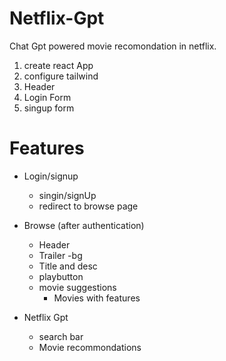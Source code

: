 # Netflix-Gpt
 Chat Gpt powered movie recomondation in netflix.

1. create react App
2. configure tailwind
3. Header
4. Login Form
5. singup form


# Features
- Login/signup
    - singin/signUp 
    - redirect to browse page

- Browse (after authentication)
    - Header
    - Trailer -bg
    - Title and desc
    - playbutton
    - movie suggestions
        - Movies with features

- Netflix Gpt
    - search bar
    - Movie recommondations


